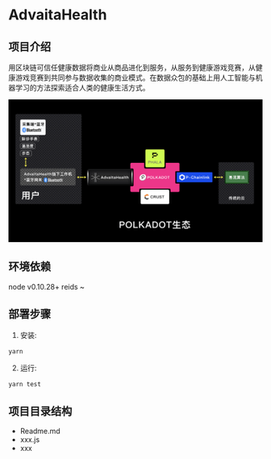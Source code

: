 AdvaitaHealth
===========================
## 项目介绍

用区块链可信任健康数据将商业从商品进化到服务，从服务到健康游戏竞赛，从健康游戏竞赛到共同参与数据收集的商业模式。在数据众包的基础上用人工智能与机器学习的方法探索适合人类的健康生活方式。

![Image text](https://raw.githubusercontent.com/towben/AdvaitaHealth/main/about%20us/image/framework.png)


## 环境依赖

node v0.10.28+
reids ~

## 部署步骤
1. 安装:

```bash
yarn
```

2. 运行:

```bash
yarn test
```


## 项目目录结构

- Readme.md
- xxx.js
- xxx
